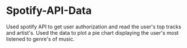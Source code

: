 # Spotify-API-Data

Used spotify API to get user authorization and read the user's top tracks and artist's. Used the data to plot a pie chart displaying the user's most listened to genre's of music.
